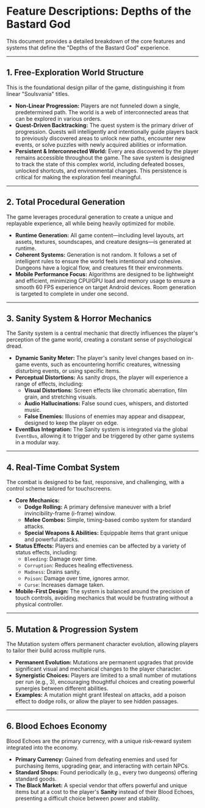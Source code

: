 # Feature Descriptions: Depths of the Bastard God

This document provides a detailed breakdown of the core features and systems that define the "Depths of the Bastard God" experience.

---

## 1. Free-Exploration World Structure

This is the foundational design pillar of the game, distinguishing it from linear "Soulsvania" titles.

-   **Non-Linear Progression:** Players are not funneled down a single, predetermined path. The world is a web of interconnected areas that can be explored in various orders.
-   **Quest-Driven Backtracking:** The quest system is the primary driver of progression. Quests will intelligently and intentionally guide players back to previously discovered areas to unlock new paths, encounter new events, or solve puzzles with newly acquired abilities or information.
-   **Persistent & Interconnected World:** Every area discovered by the player remains accessible throughout the game. The save system is designed to track the state of this complex world, including defeated bosses, unlocked shortcuts, and environmental changes. This persistence is critical for making the exploration feel meaningful.

---

## 2. Total Procedural Generation

The game leverages procedural generation to create a unique and replayable experience, all while being heavily optimized for mobile.

-   **Runtime Generation:** All game content—including level layouts, art assets, textures, soundscapes, and creature designs—is generated at runtime.
-   **Coherent Systems:** Generation is not random. It follows a set of intelligent rules to ensure the world feels intentional and cohesive. Dungeons have a logical flow, and creatures fit their environments.
-   **Mobile Performance Focus:** Algorithms are designed to be lightweight and efficient, minimizing CPU/GPU load and memory usage to ensure a smooth 60 FPS experience on target Android devices. Room generation is targeted to complete in under one second.

---

## 3. Sanity System & Horror Mechanics

The Sanity system is a central mechanic that directly influences the player's perception of the game world, creating a constant sense of psychological dread.

-   **Dynamic Sanity Meter:** The player's sanity level changes based on in-game events, such as encountering horrific creatures, witnessing disturbing events, or using specific items.
-   **Perceptual Distortions:** As sanity drops, the player will experience a range of effects, including:
    -   **Visual Distortions:** Screen effects like chromatic aberration, film grain, and stretching visuals.
    -   **Audio Hallucinations:** False sound cues, whispers, and distorted music.
    -   **False Enemies:** Illusions of enemies may appear and disappear, designed to keep the player on edge.
-   **EventBus Integration:** The Sanity system is integrated via the global `EventBus`, allowing it to trigger and be triggered by other game systems in a modular way.

---

## 4. Real-Time Combat System

The combat is designed to be fast, responsive, and challenging, with a control scheme tailored for touchscreens.

-   **Core Mechanics:**
    -   **Dodge Rolling:** A primary defensive maneuver with a brief invincibility-frame (i-frame) window.
    -   **Melee Combos:** Simple, timing-based combo system for standard attacks.
    -   **Special Weapons & Abilities:** Equippable items that grant unique and powerful attacks.
-   **Status Effects:** Players and enemies can be affected by a variety of status effects, including:
    -   `Bleeding`: Damage over time.
    -   `Corruption`: Reduces healing effectiveness.
    -   `Madness`: Drains sanity.
    -   `Poison`: Damage over time, ignores armor.
    -   `Curse`: Increases damage taken.
-   **Mobile-First Design:** The system is balanced around the precision of touch controls, avoiding mechanics that would be frustrating without a physical controller.

---

## 5. Mutation & Progression System

The Mutation system offers permanent character evolution, allowing players to tailor their build across multiple runs.

-   **Permanent Evolution:** Mutations are permanent upgrades that provide significant visual and mechanical changes to the player character.
-   **Synergistic Choices:** Players are limited to a small number of mutations per run (e.g., 3), encouraging thoughtful choices and creating powerful synergies between different abilities.
-   **Examples:** A mutation might grant lifesteal on attacks, add a poison effect to dodge rolls, or allow the player to see hidden passages.

---

## 6. Blood Echoes Economy

Blood Echoes are the primary currency, with a unique risk-reward system integrated into the economy.

-   **Primary Currency:** Gained from defeating enemies and used for purchasing items, upgrading gear, and interacting with certain NPCs.
-   **Standard Shops:** Found periodically (e.g., every two dungeons) offering standard goods.
-   **The Black Market:** A special vendor that offers powerful and unique items but at a cost to the player's **Sanity** instead of their Blood Echoes, presenting a difficult choice between power and stability. 
